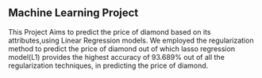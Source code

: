 ## Machine Learning Project
This Project Aims to predict the price of diamond based on its attributes,using Linear Regression models. We employed the regularization method to predict the price of diamond out of which lasso regression model(L1) provides the highest accuracy of 93.689% out of all the regularization techniques, in predicting the price of diamond.
